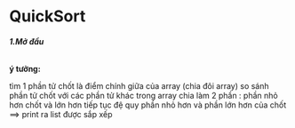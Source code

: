 # QuickSort


 ###### **1.Mở đầu**
 
**ý tưởng:**

tìm 1 phần tử chốt là điểm chính giữa của array (chia đôi array)
so sánh phần tử chốt với các phần tử khác trong array 
chia làm 2 phần : phần nhỏ hơn chốt và lớn hơn 
tiếp tục đệ quy phần nhỏ hơn và phần lớn hơn của chốt 
==> print ra list được sắp xếp


